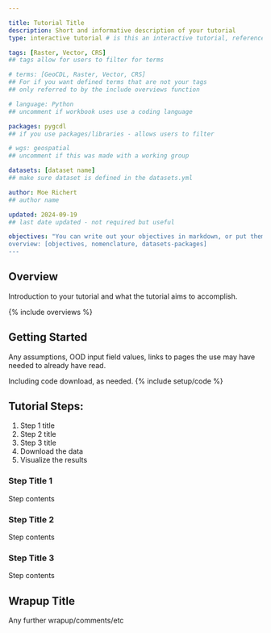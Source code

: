 ```yaml
---

title: Tutorial Title
description: Short and informative description of your tutorial
type: interactive tutorial # is this an interactive tutorial, reference material, or lesson module?

tags: [Raster, Vector, CRS] 
## tags allow for users to filter for terms

# terms: [GeoCDL, Raster, Vector, CRS] 
## For if you want defined terms that are not your tags 
## only referred to by the include overviews function

# language: Python 
## uncomment if workbook uses use a coding language 

packages: pygcdl 
## if you use packages/libraries - allows users to filter

# wgs: geospatial 
## uncomment if this was made with a working group

datasets: [dataset name]  
## make sure dataset is defined in the datasets.yml

author: Moe Richert 
## author name

updated: 2024-09-19 
## last date updated - not required but useful

objectives: "You can write out your objectives in markdown, or put them in a list.
overview: [objectives, nomenclature, datasets-packages]
---
```


## Overview

Introduction to your tutorial and what the tutorial aims to accomplish.

{% include overviews %}

## Getting Started

Any assumptions, OOD input field values, links to pages the use may have needed to already have read.

Including code download, as needed.
{% include setup/code %}
<!--{% comment %} 
Also works with:  
{% include setup/code code=page.custom-code-variable %}  
Or:
{% include getting-started %} if the getting-started varible in the frontmatter includes "download"
{% endcomment %}-->


## Tutorial Steps:
1. Step 1 title
1. Step 2 title
1. Step 3 title
1. Download the data
1. Visualize the results

<div class="process-list" markdown="1">

<!--{% comment %} 
You can include multiple process lists, 
but the top-level headings within the process list MUST be h3 for it to work.
{% endcomment %}-->

### Step Title 1

Step contents

### Step Title 2

Step contents

### Step Title 3

Step contents

</div>

## Wrapup Title

Any further wrapup/comments/etc
